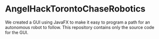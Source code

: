 # AngelHackTorontoChaseRobotics
We created a GUI using JavaFX to make it easy to program a path for an autonomous robot to follow. This repository contains only the source
code for the GUI.
